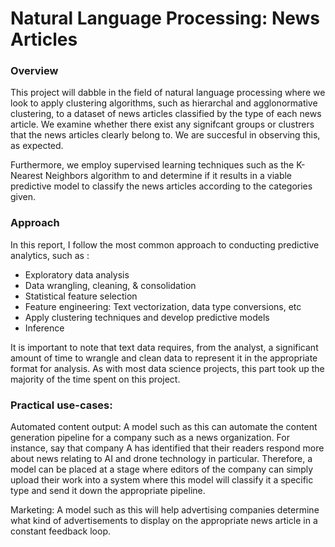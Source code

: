 # Natural Language Processing: News Articles

### Overview
This project will dabble in the field of natural language processing where we look to apply clustering algorithms, such as hierarchal and agglonormative clustering, to a dataset of news articles classified by the type of each news article.  We examine whether there exist any signifcant groups or clustrers that the news articles clearly belong to. We are succesful in observing this, as expected. 

Furthermore, we employ supervised learning techniques such as the K-Nearest Neighbors algorithm to and determine if it results in a viable predictive model to classify the news articles according to the categories given. 

### Approach
In this report, I follow the most common approach to conducting predictive analytics, such as :
- Exploratory data analysis
- Data wrangling, cleaning, & consolidation
- Statistical feature selection
- Feature engineering: Text vectorization, data type conversions, etc
- Apply clustering techniques and develop predictive models 
- Inference

It is important to note that text data requires, from the analyst, a significant amount of time to wrangle and clean data to represent it in the appropriate format for analysis. As with most data science projects, this part took up the majority of the time spent on this project. 

### Practical use-cases:
Automated content output: A model such as this can automate the content generation pipeline for a company such as a news organization. For instance, say that company A has identified that their readers respond more about news relating to AI and drone technology in particular. Therefore, a model can be placed at a stage where editors of the company can simply upload their work into a system where this model will classify it a specific type and send it down the appropriate pipeline.

Marketing: A model such as this will help advertising companies determine what kind of advertisements to display on the appropriate news article in a constant feedback loop.